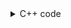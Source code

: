 <details><summary>C++ code</summary>

Runtime `11 ms` Beats `39.16%`.<br>
Memory `11.4 MB` Beats `63.35%`.

![](../../../../assets/20221223102947.png)

</details>
